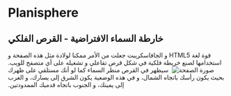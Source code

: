 # Planisphere
## خارطة السماء الافتراضية - القرص الفلكي
 &#x202b;قوة لغة HTML5 و الجافاسكريبت جعلت من الأمر ممكنا لولادة مثل هذه الصفحة و استخدامها لصنع خريطة فلكية في شكل قرص تفاعلي و تشغيله على أي متصفح للويب.
![صورة الصفحة]( https://kutAk.github.io/Planisphere/images/page.jpg )
&#x202b; سيظهر في القرص منظر السماء كما لو أنك مستلقي على ظهرك بحيث يكون رأسك باتجاه الشمال،
و في هذه الوضعية يكون الشرق إلى يسارك، و الغرب إلى يمينك، و الجنوب باتجاه قدميك الممدودتين.
